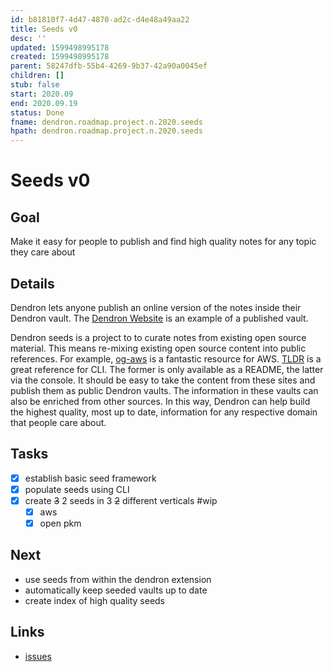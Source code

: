 ```yaml
---
id: b81810f7-4d47-4870-ad2c-d4e48a49aa22
title: Seeds v0
desc: ''
updated: 1599498995178
created: 1599498995178
parent: 58247dfb-55b4-4269-9b37-42a90a0045ef
children: []
stub: false
start: 2020.09
end: 2020.09.19
status: Done
fname: dendron.roadmap.project.n.2020.seeds
hpath: dendron.roadmap.project.n.2020.seeds
---
```

# Seeds v0

## Goal

Make it easy for people to publish and find high quality notes for any topic they care about

## Details

Dendron lets anyone publish an online version of the notes inside their Dendron vault. The [Dendron Website](https://dendron.so/) is an example of a published vault. 

Dendron seeds is a project to to curate notes from existing open source material. This means re-mixing existing open source content into public references. For example, [og-aws](https://github.com/open-guides/og-aws) is a fantastic resource for AWS. [TLDR](https://github.com/tldr-pages/tldr) is a great reference for CLI. The former is only available as a README, the latter via the console. It should be easy to take the content from these sites and publish them as public Dendron vaults. The information in these vaults can also be enriched from other sources. In this way, Dendron can help build the highest quality, most up to date, information for any respective domain that people care about.

## Tasks

- [x] establish basic seed framework
- [x] populate seeds using CLI
- [x] create ~~3~~ 2 seeds in 3 ~~2~~ different verticals  #wip
  - [x] aws
  - [x] open pkm

## Next

- use seeds from within the dendron extension
- automatically keep seeded vaults up to date
- create index of high quality seeds

## Links

- [issues](https://github.com/dendronhq/dendron/labels/pro.seeds-v0)
